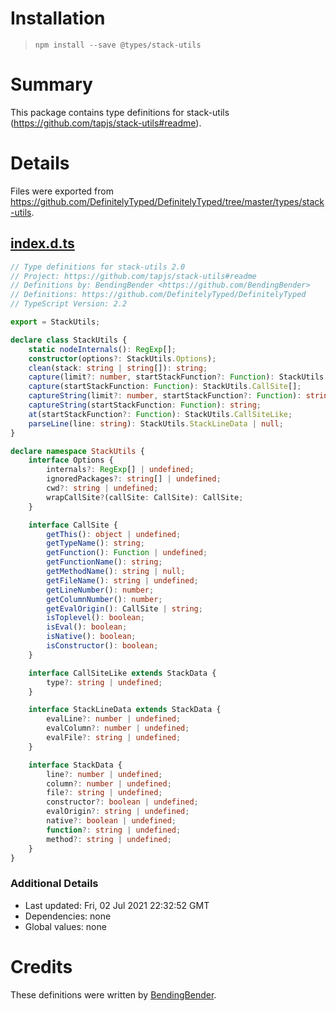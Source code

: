 # Installation
> `npm install --save @types/stack-utils`

# Summary
This package contains type definitions for stack-utils (https://github.com/tapjs/stack-utils#readme).

# Details
Files were exported from https://github.com/DefinitelyTyped/DefinitelyTyped/tree/master/types/stack-utils.
## [index.d.ts](https://github.com/DefinitelyTyped/DefinitelyTyped/tree/master/types/stack-utils/index.d.ts)
````ts
// Type definitions for stack-utils 2.0
// Project: https://github.com/tapjs/stack-utils#readme
// Definitions by: BendingBender <https://github.com/BendingBender>
// Definitions: https://github.com/DefinitelyTyped/DefinitelyTyped
// TypeScript Version: 2.2

export = StackUtils;

declare class StackUtils {
    static nodeInternals(): RegExp[];
    constructor(options?: StackUtils.Options);
    clean(stack: string | string[]): string;
    capture(limit?: number, startStackFunction?: Function): StackUtils.CallSite[];
    capture(startStackFunction: Function): StackUtils.CallSite[];
    captureString(limit?: number, startStackFunction?: Function): string;
    captureString(startStackFunction: Function): string;
    at(startStackFunction?: Function): StackUtils.CallSiteLike;
    parseLine(line: string): StackUtils.StackLineData | null;
}

declare namespace StackUtils {
    interface Options {
        internals?: RegExp[] | undefined;
        ignoredPackages?: string[] | undefined;
        cwd?: string | undefined;
        wrapCallSite?(callSite: CallSite): CallSite;
    }

    interface CallSite {
        getThis(): object | undefined;
        getTypeName(): string;
        getFunction(): Function | undefined;
        getFunctionName(): string;
        getMethodName(): string | null;
        getFileName(): string | undefined;
        getLineNumber(): number;
        getColumnNumber(): number;
        getEvalOrigin(): CallSite | string;
        isToplevel(): boolean;
        isEval(): boolean;
        isNative(): boolean;
        isConstructor(): boolean;
    }

    interface CallSiteLike extends StackData {
        type?: string | undefined;
    }

    interface StackLineData extends StackData {
        evalLine?: number | undefined;
        evalColumn?: number | undefined;
        evalFile?: string | undefined;
    }

    interface StackData {
        line?: number | undefined;
        column?: number | undefined;
        file?: string | undefined;
        constructor?: boolean | undefined;
        evalOrigin?: string | undefined;
        native?: boolean | undefined;
        function?: string | undefined;
        method?: string | undefined;
    }
}

````

### Additional Details
 * Last updated: Fri, 02 Jul 2021 22:32:52 GMT
 * Dependencies: none
 * Global values: none

# Credits
These definitions were written by [BendingBender](https://github.com/BendingBender).

